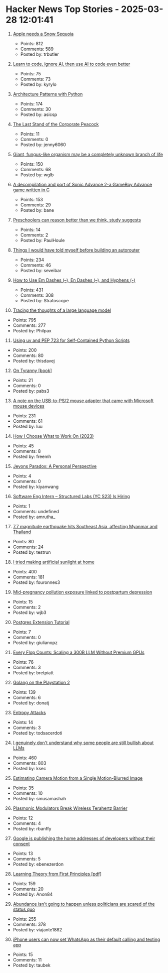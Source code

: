 # Hacker News Top Stories - 2025-03-28 12:01:41

1. [Apple needs a Snow Sequoia](https://reviews.ofb.biz/safari/article/1300.html)
   - Points: 812
   - Comments: 589
   - Posted by: trbutler

2. [Learn to code, ignore AI, then use AI to code even better](https://kyrylo.org/software/2025/03/27/learn-to-code-ignore-ai-then-use-ai-to-code-even-better.html)
   - Points: 75
   - Comments: 73
   - Posted by: kyrylo

3. [Architecture Patterns with Python](https://www.cosmicpython.com/book/preface.html)
   - Points: 174
   - Comments: 30
   - Posted by: asicsp

4. [The Last Stand of the Corporate Peacock](https://wrk3.substack.com/p/the-last-stand-of-the-corporate-peacock)
   - Points: 11
   - Comments: 0
   - Posted by: jenny6060

5. [Giant, fungus-like organism may be a completely unknown branch of life](https://www.livescience.com/animals/giant-fungus-like-organism-may-be-a-completely-unknown-branch-of-life)
   - Points: 150
   - Comments: 68
   - Posted by: wglb

6. [A decompilation and port of Sonic Advance 2-a GameBoy Advance game written in C](https://github.com/SAT-R/sa2)
   - Points: 153
   - Comments: 29
   - Posted by: bane

7. [Preschoolers can reason better than we think, study suggests](https://phys.org/news/2025-03-preschoolers.html)
   - Points: 14
   - Comments: 2
   - Posted by: PaulHoule

8. [Things I would have told myself before building an autorouter](https://blog.autorouting.com/p/13-things-i-would-have-told-myself)
   - Points: 234
   - Comments: 46
   - Posted by: seveibar

9. [How to Use Em Dashes (–), En Dashes (–), and Hyphens (-)](https://www.merriam-webster.com/grammar/em-dash-en-dash-how-to-use)
   - Points: 431
   - Comments: 308
   - Posted by: Stratoscope

10. [Tracing the thoughts of a large language model](https://www.anthropic.com/research/tracing-thoughts-language-model)
   - Points: 795
   - Comments: 277
   - Posted by: Philpax

11. [Using uv and PEP 723 for Self-Contained Python Scripts](https://thisdavej.com/share-python-scripts-like-a-pro-uv-and-pep-723-for-easy-deployment/)
   - Points: 200
   - Comments: 80
   - Posted by: thisdavej

12. [On Tyranny [book]](https://timothysnyder.org/on-tyranny)
   - Points: 21
   - Comments: 0
   - Posted by: pabs3

13. [A note on the USB-to-PS/2 mouse adapter that came with Microsoft mouse devices](https://devblogs.microsoft.com/oldnewthing/20250325-00/?p=110993)
   - Points: 231
   - Comments: 61
   - Posted by: luu

14. [How I Choose What to Work On (2023)](https://tynan.com/workonwhat/)
   - Points: 45
   - Comments: 8
   - Posted by: freemh

15. [Jevons Paradox: A Personal Perspective](https://fakepixels.substack.com/p/jevons-paradox-a-personal-perspective)
   - Points: 4
   - Comments: 0
   - Posted by: kiyanwang

16. [Software Eng Intern – Structured Labs (YC S23) Is Hiring](https://www.ycombinator.com/companies/structured-labs/jobs/MWU8Ws3-software-engineer-intern)
   - Points: 1
   - Comments: undefined
   - Posted by: amrutha_

17. [7.7 magnitude earthquake hits Southeast Asia, affecting Myanmar and Thailand](https://twitter.com/TaraBull808/status/1905534938558157139)
   - Points: 80
   - Comments: 24
   - Posted by: testrun

18. [I tried making artificial sunlight at home](https://victorpoughon.fr/i-tried-making-artificial-sunlight-at-home/)
   - Points: 400
   - Comments: 181
   - Posted by: fouronnes3

19. [Mid-pregnancy pollution exposure linked to postpartum depression](https://www.bps.org.uk/research-digest/mid-pregnancy-pollution-exposure-linked-postpartum-depression-new-study-suggests)
   - Points: 15
   - Comments: 2
   - Posted by: wjb3

20. [Postgres Extension Tutorial](https://github.com/IshaanAdarsh/Postgres-extension-tutorial/blob/main/SGML/intro_and_toc.md)
   - Points: 7
   - Comments: 0
   - Posted by: giulianopz

21. [Every Flop Counts: Scaling a 300B LLM Without Premium GPUs](https://arxiv.org/abs/2503.05139)
   - Points: 76
   - Comments: 3
   - Posted by: bretpiatt

22. [Golang on the Playstation 2](https://rgsilva.com/blog/ps2-go-part-1/)
   - Points: 139
   - Comments: 6
   - Posted by: donatj

23. [Entropy Attacks](https://blog.cr.yp.to/20140205-entropy.html)
   - Points: 14
   - Comments: 3
   - Posted by: todsacerdoti

24. [I genuinely don't understand why some people are still bullish about LLMs](https://twitter.com/skdh/status/1905132853672784121)
   - Points: 460
   - Comments: 803
   - Posted by: ksec

25. [Estimating Camera Motion from a Single Motion-Blurred Image](https://jerredchen.github.io/image-as-imu/)
   - Points: 35
   - Comments: 10
   - Posted by: smusamashah

26. [Plasmonic Modulators Break Wireless Terahertz Barrier](https://spectrum.ieee.org/terahertz-waves-2671362433)
   - Points: 12
   - Comments: 4
   - Posted by: rbanffy

27. [Google is publishing the home addresses of developers without their consent](undefined)
   - Points: 13
   - Comments: 5
   - Posted by: ebenezerdon

28. [Learning Theory from First Principles [pdf]](https://www.di.ens.fr/~fbach/ltfp_book.pdf)
   - Points: 159
   - Comments: 20
   - Posted by: Anon84

29. [Abundance isn't going to happen unless politicians are scared of the status quo](https://inpractice.yimbyaction.org/p/abundance-isnt-going-to-happen-unless)
   - Points: 255
   - Comments: 378
   - Posted by: viajante1882

30. [iPhone users can now set WhatsApp as their default calling and texting app](https://www.theverge.com/news/637489/iphone-whatsapp-default-calling-texting-app)
   - Points: 15
   - Comments: 11
   - Posted by: taubek

